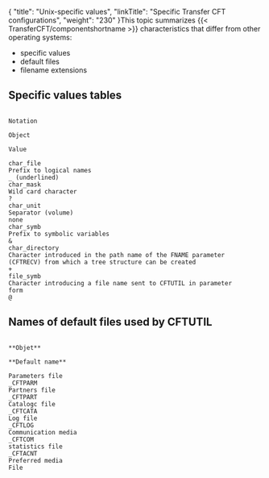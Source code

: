 {
    "title": "Unix-specific  values",
    "linkTitle": "Specific Transfer CFT configurations",
    "weight": "230"
}This topic summarizes  {{< TransferCFT/componentshortname  >}} characteristics that differ from
other operating systems:

-   specific values
-   default files
-   filename extensions

## Specific values tables

```

Notation

Object

Value

char_file 
Prefix to logical names 
_ (underlined) 
char_mask 
Wild card character 
? 
char_unit 
Separator (volume) 
none 
char_symb 
Prefix to symbolic variables 
& 
char_directory 
Character introduced in the path name of the FNAME parameter
(CFTRECV) from which a tree structure can be created 
+ 
file_symb 
Character introducing a file name sent to CFTUTIL in parameter
form 
@ 
```

## Names of default files used by CFTUTIL

```

**Objet** 

**Default name** 

Parameters file 
_CFTPARM 
Partners file 
_CFTPART 
Catalogc file 
_CFTCATA 
Log file 
_CFTLOG 
Communication media 
_CFTCOM  
statistics file 
_CFTACNT 
Preferred media 
File 
```
